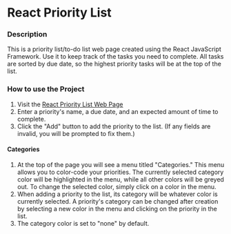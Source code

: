 # React Priority List
### Description
This is a priority list/to-do list web page created using the React JavaScript Framework. Use it to keep track of the tasks you need to complete.
All tasks are sorted by due date, so the highest priority tasks will be at the top of the list.
### How to use the Project
1. Visit the [React Priority List Web Page](https://jkshep.github.io/react-priority-list/dist/index.html)
2. Enter a priority's name, a due date, and an expected amount of time to complete.
3. Click the "Add" button to add the priority to the list. (If any fields are invalid, you will be prompted to fix them.)
#### Categories
1. At the top of the page you will see a menu titled "Categories." This menu allows you to color-code your priorities. The currently selected category color will be highlighted in the menu, while all other colors will be greyed out. To change the selected color, simply click on a color in the menu.
2. When adding a priority to the list, its category will be whatever color is currently selected. A priority's category can be changed after creation by selecting a new color in the menu and clicking on the priority in the list.
3. The category color is set to "none" by default.
